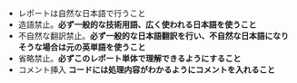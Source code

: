 - レポートは自然な日本語で行うこと
- 造語禁止。**必ず一般的な技術用語、広く使われる日本語を使うこと**
- 不自然な翻訳禁止。**必ず一般的な日本語翻訳を行い、不自然な日本語になりそうな場合は元の英単語を使うこと**
- 省略禁止。**必ずこのレポート単体で理解できるようにすること**
- コメント挿入 **コードには処理内容がわかるようにコメントを入れること**